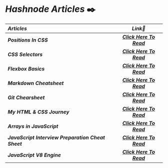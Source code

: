 # _Hashnode Articles_  ✒️


| _Articles_                       |   _Link🔗_   | 
| :---                          |  :----:   |
| <b>_Positions In CSS_</b>              | <b>_[Click Here To Read](https://anupamkumarkrishnan.hashnode.dev/position-property-in-css)_</b> |
| <b>_CSS Selectors_</b>                 |   <b>_[Click Here To Read](https://anupamkumarkrishnan.hashnode.dev/css-selector-all-you-need-to-know)_</b>   | 
| <b>_Flexbox Basics_</b>                | <b>_[Click Here To Read](https://anupamkumarkrishnan.hashnode.dev/get-started-with-flexbox)_</b> |
| <b>_Markdown Cheatsheet_</b>           | <b>_[Click Here To Read](https://anupamkumarkrishnan.hashnode.dev/markdown-cheatsheet)_</b> |
| <b>_Git Chearsheet_</b>                | <b>_[Click Here To Read](https://anupamkumarkrishnan.hashnode.dev/git-cheatsheet)_</b> |
| <b>_My HTML & CSS Journey_</b>         | <b>_[Click Here To Read](https://anupamkumarkrishnan.hashnode.dev/my-html-css-journey)_</b> |
| <b>_Arrays in JavaScript_</b>          | <b>_[Click Here To Read](https://anupamkumarkrishnan.hashnode.dev/arrays-in-javascript-an-in-depth-guide)_</b> |
| <b>_JavaScript Interview Preparation Cheat Sheet_</b> | <b>_[Click Here To Read](https://anupamkumarkrishnan.hashnode.dev/javascript-interview-preparation-cheat-sheet)_</b> |
| <b>_JavaScript V8 Engine_</b>          |  <b>_[Click Here To Read](https://anupamkumarkrishnan.hashnode.dev/javascript-v8-engine-in-node-js)_</b> |
